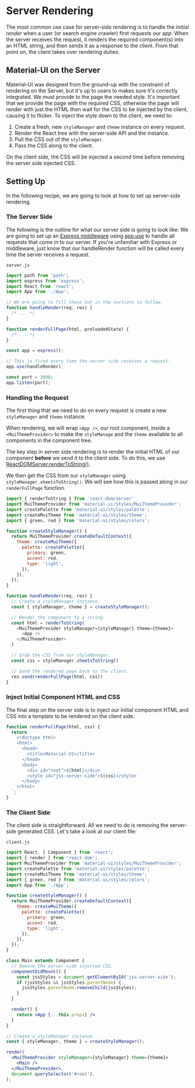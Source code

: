 # Server Rendering

The most common use case for server-side rendering is to handle the *initial render* when a user (or search engine crawler) first requests our app.
When the server receives the request, it renders the required component(s) into an HTML string, and then sends it as a response to the client.
From that point on, the client takes over rendering duties.

## Material-UI on the Server

Material-UI was designed from the ground-up with the constraint of rendering on the Server, but it's up to users to makes sure it's correctly integrated.
We must provide to the page the needed style.
It's important that we provide the page with the required CSS, otherwise the page will render with just the HTML then wait for the CSS to be injected by the client, causing it to flicker.
To inject the style down to the client, we need to:

1. Create a fresh, new `styleManager` and `theme` instance on every request.
2. Render the React tree with the server-side API and the instance.
3. Pull the CSS out of the `styleManager`.
4. Pass the CSS along to the client.

On the client side, the CSS will be injected a second time before removing the server side injected CSS.

## Setting Up

In the following recipe, we are going to look at how to set up server-side rendering.

### The Server Side

The following is the outline for what our server side is going to look like.
We are going to set up an [Express middleware](http://expressjs.com/en/guide/using-middleware.html) using [app.use](http://expressjs.com/en/api.html) to handle all requests that come in to our server.
If you're unfamiliar with Express or middleware, just know that our handleRender function will be called every time the server receives a request.

`server.js`

```js
import path from 'path';
import express from 'express';
import React from 'react';
import App from './App';

// We are going to fill these out in the sections to follow.
function handleRender(req, res) {
  /* ... */
}

function renderFullPage(html, preloadedState) {
  /* ... */
}

const app = express();

// This is fired every time the server side receives a request.
app.use(handleRender);

const port = 3000;
app.listen(port);
```

### Handling the Request

The first thing that we need to do on every request is create a new `styleManager` and `theme` instance.

When rendering, we will wrap `<App />`, our root component,
inside a `<MuiThemeProvider>` to make the `styleManage` and the `theme` available to all components in the component tree.

The key step in server side rendering is to render the initial HTML of our component **before** we send it to the client side. To do this, we use [ReactDOMServer.renderToString()](https://facebook.github.io/react/docs/react-dom-server.html).

We then get the CSS from our `styleManager` using `styleManager.sheetsToString()`. We will see how this is passed along in our `renderFullPage` function.

```js
import { renderToString } from 'react-dom/server'
import MuiThemeProvider from 'material-ui/styles/MuiThemeProvider';
import createPalette from 'material-ui/styles/palette';
import createMuiTheme from 'material-ui/styles/theme';
import { green, red } from 'material-ui/styles/colors';

function createStyleManager() {
  return MuiThemeProvider.createDefaultContext({
    theme: createMuiTheme({
      palette: createPalette({
        primary: green,
        accent: red,
        type: 'light',
      }),
    }),
  });
}

function handleRender(req, res) {
  // Create a styleManager instance.
  const { styleManager, theme } = createStyleManager();

  // Render the component to a string.
  const html = renderToString(
    <MuiThemeProvider styleManager={styleManager} theme={theme}>
      <App />
    </MuiThemeProvider>
  )

  // Grab the CSS from our styleManager.
  const css = styleManager.sheetsToString()

  // Send the rendered page back to the client.
  res.send(renderFullPage(html, css))
}
```

### Inject Initial Component HTML and CSS

The final step on the server side is to inject our initial component HTML and CSS into a template to be rendered on the client side.

```js
function renderFullPage(html, css) {
  return `
    <!doctype html>
    <html>
      <head>
        <title>Material-UI</title>
      </head>
      <body>
        <div id="root">${html}</div>
        <style id="jss-server-side">${css}</style>
      </body>
    </html>
  `;
}
```

### The Client Side

The client side is straightforward. All we need to do is removing the server-side generated CSS.
Let's take a look at our client file:

`client.js`

```jsx
import React, { Component } from 'react';
import { render } from 'react-dom';
import MuiThemeProvider from 'material-ui/styles/MuiThemeProvider';
import createPalette from 'material-ui/styles/palette';
import createMuiTheme from 'material-ui/styles/theme';
import { green, red } from 'material-ui/styles/colors';
import App from './App';

function createStyleManager() {
  return MuiThemeProvider.createDefaultContext({
    theme: createMuiTheme({
      palette: createPalette({
        primary: green,
        accent: red,
        type: 'light',
      }),
    }),
  });
}

class Main extends Component {
  // Remove the server-side injected CSS.
  componentDidMount() {
    const jssStyles = document.getElementById('jss-server-side');
    if (jssStyles && jssStyles.parentNode) {
      jssStyles.parentNode.removeChild(jssStyles);
    }
  }

  render() {
    return <App {...this.props} />
  }
}

// Create a styleManager instance.
const { styleManager, theme } = createStyleManager();

render(
  <MuiThemeProvider styleManager={styleManager} theme={theme}>
    <Main />
  </MuiThemeProvider>,
  document.querySelector('#root'),
);
```
